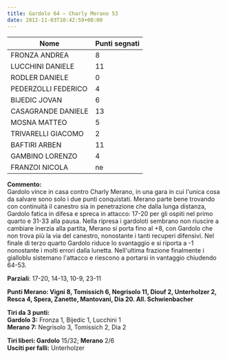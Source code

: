 ```yaml
---
title: Gardolo 64 – Charly Merano 53
date: 2012-11-03T10:42:59+00:00
---
```


| **Nome** | **Punti segnati** |
| -------- | ----------------- |
| FRONZA ANDREA | 8 |
| LUCCHINI DANIELE | 11 |
| RODLER DANIELE | 0 |
| PEDERZOLLI FEDERICO | 4 |
| BIJEDIC JOVAN | 6 |
| CASAGRANDE DANIELE | 13 |
| MOSNA MATTEO | 5 |
| TRIVARELLI GIACOMO | 2 |
| BAFTIRI ARBEN | 11 |
| GAMBINO LORENZO | 4 |
| FRANZOI NICOLA | ne |

**Commento:**  
Gardolo vince in casa contro Charly Merano, in una gara in cui l'unica cosa da salvare sono solo i due punti conquistati. Merano parte bene trovando con continuità il canestro sia in penetrazione che dalla lunga distanza, Gardolo fatica in difesa e spreca in attacco: 17-20 per gli ospiti nel primo quarto e 31-33 alla pausa. Nella ripresa i gardoloti sembrano non riuscire a cambiare inerzia alla partita, Merano si porta fino al +8, con Gardolo che non trova più la via del canestro, nonostante i tanti recuperi difensivi. Nel finale di terzo quarto Gardolo riduce lo svantaggio e si riporta a -1 nonostante i molti errori dalla lunetta. Nell'ultima frazione finalmente i gialloblu sistemano l'attacco e riescono a portarsi in vantaggio chiudendo 64-53.

**Parziali**: 17-20, 14-13, 10-9, 23-11

**Punti Merano: **Vigni 8, Tomissich 6, Negrisolo 11, Diouf 2, Unterholzer 2, Resca 4, Spera, Zanette, Mantovani, Dia 20. All. Schwienbacher****

**Tiri da 3 punti:**  
**Gardolo 3:** Fronza 1, Bijedic 1, Lucchini 1  
**Merano 7:** Negrisolo 3, Tomissich 2, Dia 2

**Tiri liberi: Gardolo** 15/32; **Merano** 2/6  
**Usciti per falli:** Unterholzer